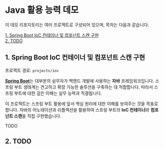 # Java 활용 능력 데모

이 데모 리포지토리는 여러 프로젝트로 구성되어 있으며, 목차는 다음과 같습니다.

[1. Spring Boot IoC 컨테이너 및 컴포넌트 스캔 구현](#1-spring-boot-ioc-컨테이너-및-컴포넌트-스캔-구현)  
[2. TODO](#2-todo)

## 1. Spring Boot IoC 컨테이너 및 컴포넌트 스캔 구현

프로젝트 경로: `projects/ioc`

[**Spring Boot**](https://spring.io/projects/spring-boot)는 대부분의 실무자가 백엔드 개발에 사용하는 **자바** 프레임워크입니다.
스프링 부트 생태계는 견고하고 확장 가능한 솔루션을 구축하는 데 적합합니다.
따라서 스프링 부트에 대한 깊은 이해는 실무 능력과 직결됩니다.

이 프로젝트는 스프링 부트 활용에 앞서 핵심 원리에 대한 이해를 보여주는 것을 목표로 합니다.
자바의 어노테이션과 리플렉션을 활용하여 스프링 부트의 **IoC 컨테이너**와 **컴포넌트 스캔**을 직접 구현했습니다.

TODO

## 2. TODO
